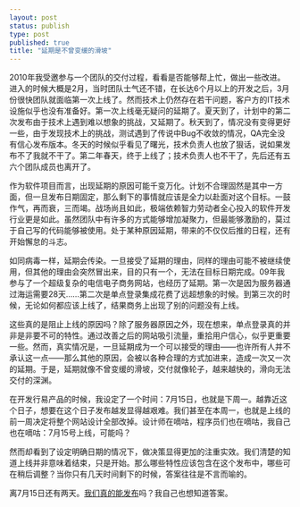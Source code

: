 ```yaml
--- 
layout: post
status: publish
type: post
published: true
title: "延期是不曾变缓的滑坡"
---
```


2010年我受邀参与一个团队的交付过程，看看是否能够帮上忙，做出一些改进。进入的时候大概是2月，当时团队士气还不错，在长达6个月以上的开发之后，3月份很快团队就面临第一次上线了。然而技术上仍然存在若干问题，客户方的IT技术设施似乎也没有准备好。第一次上线毫无疑问的延期了。夏天到了，计划中的第二次发布由于技术上遇到难以想象的挑战，又延期了。秋天到了，情况没有变得更好一些，由于发现技术上的挑战，测试遇到了传说中Bug不收敛的情况，QA完全没有信心发布版本。冬天的时候似乎看见了曙光，技术负责人也放了狠话，说如果发布不了我就不干了。第二年春天，终于上线了；技术负责人也不干了，先后还有五六个团队成员也离开了。

作为软件项目而言，出现延期的原因可能千变万化。计划不合理固然是其中一方面，但一旦发布日期固定，那么剩下的事情就应该是全力以赴面对这个目标。一鼓作气，再而衰，三而竭。战场尚且如此，极端依赖智力劳动者全心投入的软件开发行业更是如此。虽然团队中有许多的方式能够增加凝聚力，但最能够激励的，莫过于自己写的代码能够被使用。处于某种原因延期，带来的不仅仅后推的日程，还有开始懈怠的斗志。

如同病毒一样，延期会传染。一旦接受了延期的理由，同样的理由可能不被继续使用，但其他的理由会突然冒出来，目的只有一个，无法在目标日期完成。09年我参与了一个超级复杂的电信电子商务网站，也经历了延期。第一次是因为服务器通过海运需要28天……第二次是单点登录集成花费了远超想象的时候。到第三次的时候，无论如何都应该上线了，结果商务上出现了别的问题没有上线。

这些真的是阻止上线的原因吗？除了服务器原因之外，现在想来，单点登录真的并非是非要不可的特性。通过改善之后的网站吸引流量，重拾用户信心，似乎更重要一些。然而，真实情况是，一旦延期成为一个可以接受的理由——也许所有人并不承认这一点——那么其他的原因，会被以各种合理的方式加进来，造成一次又一次的延期。于是，延期就像不曾变缓的滑坡，交付就像轮子，越来越快的，滑向无法交付的深渊。

在开发行易产品的时候，我设定了一个时间：7月15日，也就是下周一。越靠近这个日子，想要在这个日子发布越发显得越艰难。我们甚至在本周一，也就是上线的前一周决定将整个网站设计全部改掉。设计师在嘀咕，程序员们也在嘀咕，我自己也在嘀咕：7月15号上线，可能吗？

然而却看到了设定明确日期的情况下，做决策显得更加的注重实效。我们清楚的知道上线并非意味着结束，只是开始。那么哪些特性应该包含在这个发布中，哪些可在稍后调整？当你只有几天时间剩下的时候，答案往往是不言而喻的。

离7月15日还有两天。[我们真的能发布](http://www.xingyii.com)吗？我自己也想知道答案。
